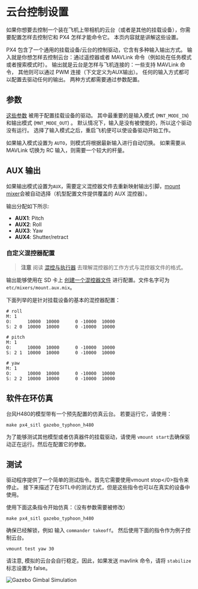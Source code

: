 # 云台控制设置

如果你想要去控制一个装在飞机上带相机的云台（或者是其他的挂载设备），你需要配置怎样去控制它和 PX4 怎样才能命令它。 本页内容就是讲解这些设置。

PX4 包含了一个通用的挂载设备/云台的控制驱动，它含有多种输入输出方式。 输入就是你想怎样去控制云台：通过遥控器或者 MAVLink 命令（例如处在任务模式或者搜索模式时）。 输出就是云台是怎样与飞机连接的：一些支持 MAVLink 命令， 其他则可以通过 PWM 连接（下文定义为AUX输出）。 任何的输入方式都可以配置去驱动任何的输出。 两种方式都需要通过参数配置。

## 参数

[这些参数](../advanced/parameter_reference.md#mount) 被用于配置挂载设备的驱动。 其中最重要的是输入模式 (` MNT_MODE_IN `) 和输出模式 (` MNT_MODE_OUT `) 。 默认情况下，输入是没有被使能的，所以这个驱动没有运行。 选择了输入模式之后，重启飞机便可以使设备驱动开始工作。

如果输入模式设置为 ` AUTO `，则模式将根据最新输入进行自动切换。 如果需要从 MAVLink 切换为 RC 输入，则需要一个较大的杆量。

## AUX 输出

如果输出模式设置为`AUX`，需要定义混控器文件去重新映射输出引脚，[mount mixer](https://github.com/PX4/Firmware/blob/master/ROMFS/px4fmu_common/mixers/mount.aux.mix)会被自动选择（机型配置文件提供覆盖的 AUX 混控器）。

输出分配如下所示:

- **AUX1**: Pitch
- **AUX2**: Roll
- **AUX3**: Yaw
- **AUX4**: Shutter/retract

### 自定义混控器配置

> **注意** 阅读 [混控与执行器](../concept/mixing.md) 去理解混控器的工作方式与混控器文件的格式。

输出能够使用在 SD 卡上 [创建一个混控器文件](../concept/system_startup.md#starting-a-custom-mixer) 进行配置。文件名字可为`etc/mixers/mount.aux.mix`。

下面列举的是针对挂载设备的基本的混控器配置：

    # roll
    M: 1
    O:      10000  10000      0 -10000  10000
    S: 2 0  10000  10000      0 -10000  10000
    
    # pitch
    M: 1
    O:      10000  10000      0 -10000  10000
    S: 2 1  10000  10000      0 -10000  10000
    
    # yaw
    M: 1
    O:      10000  10000      0 -10000  10000
    S: 2 2  10000  10000      0 -10000  10000
    

## 软件在环仿真

台风H480的模型带有一个预先配置的仿真云台。 若要运行它，请使用：

    make px4_sitl gazebo_typhoon_h480
    

为了能够测试其他模型或者仿真器件的挂载驱动，请使用 `vmount start`去确保驱动正在运行。然后在配置它的参数。

## 测试

驱动程序提供了一个简单的测试指令。首先它需要使用</code>vmount stop</0>指令来停止。 接下来描述了在SITL中的测试方式，但是这些指令也可以在真实的设备中使用。

使用下面这条指令开始仿真：（没有参数需要被修改）

    make px4_sitl gazebo_typhoon_h480
    

确保已经解锁，例如 输入 `commander takeoff`。 然后使用下面的指令作为例子控制云台。

    vmount test yaw 30
    

请注意, 模拟的云台会自行稳定。因此，如果发送 mavlink 命令，请将 `stabilize` 标志设置为 false。

![Gazebo Gimbal Simulation](../../assets/gazebo/gimbal-simulation.png)
